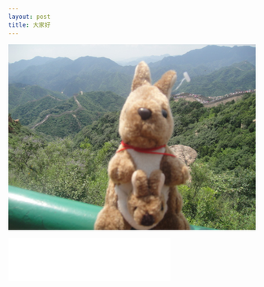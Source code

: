 ```yaml
---
layout: post
title: 大家好
---
```



![打个招呼。](/images/AustraliaKan.jpg)

<iframe frameborder="no" border="0" marginwidth="0" marginheight="0" width=330 height=86 src="//music.163.com/outchain/player?type=2&id=2002030&auto=1&height=66"></iframe>
